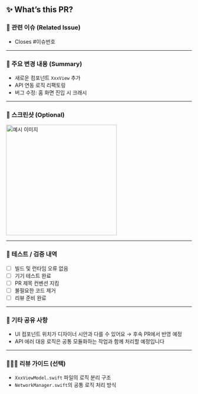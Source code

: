 <!--
🙏 PR 제목 컨벤션 (Gitmoji + 타입 + 이슈 번호 + 작업 요약)
예시: ✨ Feature: #167 예약 취소 구현
※ PR 생성 시 Assignees 및 Labels 설정도 잊지 마세요!
-->

## ✨ What’s this PR?
### 📌 관련 이슈 (Related Issue)
<!-- 해당 PR이 어떤 이슈를 해결하는지 연결해주세요 -->
- Closes #이슈번호

---

### 🧶 주요 변경 내용 (Summary)
<!-- 이번 PR에서 작업한 핵심 변경 사항을 작성해주세요 -->

- 새로운 컴포넌트 `XxxView` 추가
- API 연동 로직 리팩토링
- 버그 수정: 홈 화면 진입 시 크래시

---

### 📸 스크린샷 (Optional)
<!-- UI 작업의 경우, 구현한 화면을 첨부해주세요 -->
<!-- 이미지 크기 조절 예시: <img width="300" alt="설명" src="링크"> -->

<img width="300" alt="예시 이미지" src="https://...">

---

### 🧪 테스트 / 검증 내역
<!-- 동작 확인 여부나 시나리오 테스트 내용을 간단히 써주세요 -->

- [ ] 빌드 및 런타임 오류 없음
- [ ] 기기 테스트 완료
- [ ] PR 제목 컨벤션 지킴
- [ ] 불필요한 코드 제거
- [ ] 리뷰 준비 완료

---

### 💬 기타 공유 사항
<!-- 리뷰어가 참고하면 좋을 정보, 고민했던 지점 등을 적어주세요 -->

- UI 컴포넌트 위치가 디자이너 시안과 다를 수 있어요 → 후속 PR에서 반영 예정
- API 에러 대응 로직은 공통 모듈화하는 작업과 함께 처리할 예정입니다

---

### 🙇🏻‍♀️ 리뷰 가이드 (선택)
<!-- 리뷰어가 중점적으로 보면 좋을 포인트가 있다면 알려주세요 -->

- `XxxViewModel.swift` 파일의 로직 분리 구조
- `NetworkManager.swift`의 공통 로직 처리 방식
